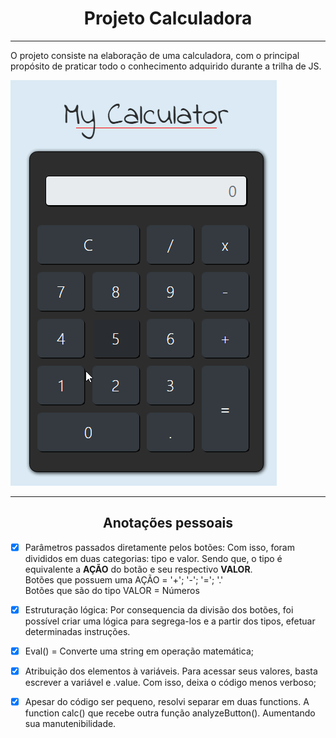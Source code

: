 <div align="center"><h1>Projeto Calculadora</h1></div>

---

O projeto consiste na elaboração de uma calculadora, com o principal propósito de praticar todo o conhecimento adquirido durante a trilha de JS.

![Project My Calculator](https://github.com/MariliaMSiqueira/Udemy-Desenvolvimento-WEB/blob/main/JavaScript/2-Projeto-Calculadora/assets/layout-calculator.gif)


---

<div align="center"><h2>Anotações pessoais</h2></div>

- [x] Parâmetros passados diretamente pelos botões:
Com isso, foram divididos em duas categorias: tipo e valor. Sendo que, o tipo é equivalente a <strong>AÇÃO</strong> do botão e seu respectivo <strong>VALOR</strong>. <br/>
Botões que possuem uma AÇÃO = '+'; '-'; '='; '.' <br/>
Botões que são do tipo VALOR = Números <br/>

- [x] Estruturação lógica: 
Por consequencia da divisão dos botões, foi possível criar uma lógica para segrega-los e a partir dos tipos, efetuar determinadas instruções.

- [x] Eval() = Converte uma string em operação matemática;
- [x] Atribuição dos elementos à variáveis. Para acessar seus valores, basta escrever a variável e .value. Com isso, deixa o código menos verboso;
- [x] Apesar do código ser pequeno, resolvi separar em duas functions. A function calc() que recebe outra função analyzeButton(). Aumentando sua manutenibilidade.









